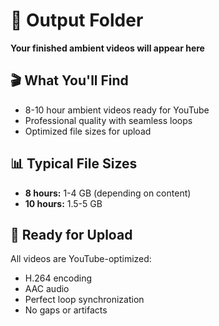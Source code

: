 # 📂 Output Folder

**Your finished ambient videos will appear here**

## 🎬 What You'll Find
- 8-10 hour ambient videos ready for YouTube
- Professional quality with seamless loops
- Optimized file sizes for upload

## 📊 Typical File Sizes
- **8 hours:** 1-4 GB (depending on content)
- **10 hours:** 1.5-5 GB 

## 🚀 Ready for Upload
All videos are YouTube-optimized:
- H.264 encoding
- AAC audio
- Perfect loop synchronization
- No gaps or artifacts